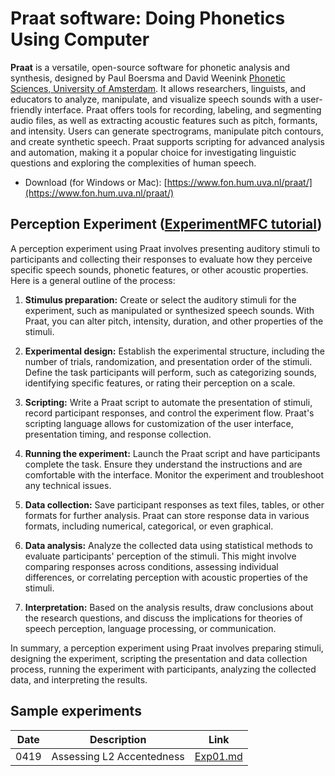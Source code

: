 # Praat software: Doing Phonetics Using Computer

**Praat** is a versatile, open-source software for phonetic analysis and synthesis, designed by Paul Boersma and David Weenink [Phonetic Sciences, University of Amsterdam](https://www.fon.hum.uva.nl/). It allows researchers, linguists, and educators to analyze, manipulate, and visualize speech sounds with a user-friendly interface. Praat offers tools for recording, labeling, and segmenting audio files, as well as extracting acoustic features such as pitch, formants, and intensity. Users can generate spectrograms, manipulate pitch contours, and create synthetic speech. Praat supports scripting for advanced analysis and automation, making it a popular choice for investigating linguistic questions and exploring the complexities of human speech.

+ Download (for Windows or Mac): [https://www.fon.hum.uva.nl/praat/](https://www.fon.hum.uva.nl/praat/)

## Perception Experiment ([ExperimentMFC tutorial](https://www.fon.hum.uva.nl/praat/manual/ExperimentMFC.html))

A perception experiment using Praat involves presenting auditory stimuli to participants and collecting their responses to evaluate how they perceive specific speech sounds, phonetic features, or other acoustic properties. Here is a general outline of the process:

1. **Stimulus preparation:** Create or select the auditory stimuli for the experiment, such as manipulated or synthesized speech sounds. With Praat, you can alter pitch, intensity, duration, and other properties of the stimuli.

2. **Experimental design:** Establish the experimental structure, including the number of trials, randomization, and presentation order of the stimuli. Define the task participants will perform, such as categorizing sounds, identifying specific features, or rating their perception on a scale.

3. **Scripting:** Write a Praat script to automate the presentation of stimuli, record participant responses, and control the experiment flow. Praat's scripting language allows for customization of the user interface, presentation timing, and response collection.

4. **Running the experiment:** Launch the Praat script and have participants complete the task. Ensure they understand the instructions and are comfortable with the interface. Monitor the experiment and troubleshoot any technical issues.

5. **Data collection:** Save participant responses as text files, tables, or other formats for further analysis. Praat can store response data in various formats, including numerical, categorical, or even graphical.

6. **Data analysis:** Analyze the collected data using statistical methods to evaluate participants' perception of the stimuli. This might involve comparing responses across conditions, assessing individual differences, or correlating perception with acoustic properties of the stimuli.

7. **Interpretation:** Based on the analysis results, draw conclusions about the research questions, and discuss the implications for theories of speech perception, language processing, or communication.

In summary, a perception experiment using Praat involves preparing stimuli, designing the experiment, scripting the presentation and data collection process, running the experiment with participants, analyzing the collected data, and interpreting the results.

## Sample experiments

|Date|Description|Link|
|--|--|--|
|0419|Assessing L2 Accentedness|[Exp01.md](https://github.com/MK316/Spring2023/blob/main/EPA/Exp01.md)|

